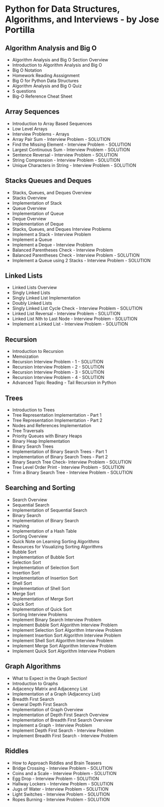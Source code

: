 # Python for Data Structures, Algorithms, and Interviews - by Jose Portilla

## Algorithm Analysis and Big O
+ Algorithm Analysis and Big O Section Overview 
+ Introduction to Algorithm Analysis and Big O 
+ Big O Notation 
+ Homework Reading Asssignment 
+ Big O for Python Data Structures 
+ Algorithm Analysis and Big O Quiz 
+ 5 questions
+ Big-O Reference Cheat Sheet 

## Array Sequences
+ Introduction to Array Based Sequences 
+ Low Level Arrays 
+ Interview Problems - Arrays 
+ Array Pair Sum - Interview Problem - SOLUTION 
+ Find the Missing Element - Interview Problem - SOLUTION 
+ Largest Continuous Sum - Interview Problem - SOLUTION 
+ Sentence Reversal - Interview Problem - SOLUTION 
+ String Compression - Interview Problem - SOLUTION 
+ Unique Characters in String - Interview Problem - SOLUTION 

## Stacks Queues and Deques
+ Stacks, Queues, and Deques Overview 
+ Stacks Overview 
+ Implementation of Stack 
+ Queue Overview 
+ Implementation of Queue 
+ Deque Overview 
+ Implementation of Deque 
+ Stacks, Queues, and Deques Interview Problems 
+ Implement a Stack - Interview Problem 
+ Implement a Queue 
+ Implement a Deque - Interview Problem 
+ Balanced Parentheses Check - Interview Problem 
+ Balanced Parentheses Check - Interview Problem - SOLUTION 
+ Implement a Queue using 2 Stacks - Interview Problem - SOLUTION 

## Linked Lists
+ Linked Lists Overview 
+ Singly Linked Lists 
+ Singly Linked List Implementation 
+ Doubly Linked Lists 
+ Singly Linked List Cycle Check - Interview Problem - SOLUTION 
+ Linked List Reversal - Interview Problem - SOLUTION 
+ Linked List Nth to Last Node - Interview Problem - SOLUTION 
+ Implement a Linked List - Interview Problem - SOLUTION 

## Recursion
+ Introduction to Recursion 
+ Memoization 
+ Recursion Interview Problem - 1 - SOLUTION 
+ Recursion Interview Problem - 2 - SOLUTION 
+ Recursion Interview Problem - 3 - SOLUTION 
+ Recursion Interview Problem - 4 - SOLUTION 
+ Advanced Topic Reading - Tail Recursion in Python 

## Trees
+ Introduction to Trees 
+ Tree Representation Implementation - Part 1 
+ Tree Representation Implementation - Part 2 
+ Nodes and References Implementation 
+ Tree Traversals 
+ Priority Queues with Binary Heaps 
+ Binary Heap Implementation 
+ Binary Search Trees 
+ Implementation of Binary Search Trees - Part 1 
+ Implementation of Binary Search Trees - Part 2 
+ Binary Search Tree Check- Interview Problem - SOLUTION 
+ Tree Level Order Print - Interview Problem - SOLUTION 
+ Trim a Binary Search Tree - Interview Problem - SOLUTION 

## Searching and Sorting
+ Search Overview 
+ Sequential Search 
+ Implementation of Sequential Search 
+ Binary Search 
+ Implementation of Binary Search 
+ Hashing 
+ Implementation of a Hash Table 
+ Sorting Overview 
+ Quick Note on Learning Sorting Algorithms 
+ Resources for Visualizing Sorting Algorithms 
+ Bubble Sort 
+ Implementation of Bubble Sort 
+ Selection Sort 
+ Implementation of Selection Sort 
+ Insertion Sort 
+ Implementation of Insertion Sort 
+ Shell Sort 
+ Implementation of Shell Sort 
+ Merge Sort 
+ Implementation of Merge Sort 
+ Quick Sort 
+ Implementation of Quick Sort 
+ Sorting Interview Problems 
+ Implement Binary Search Interview Problem 
+ Implement Bubble Sort Algorithm Interview Problem 
+ Implement Selection Sort Algorithm Interview Problem 
+ Implement Insertion Sort Algorithm Interview Problem 
+ Implement Shell Sort Algorithm Interview Problem 
+ Implement Merge Sort Algorithm Interview Problem 
+ Implement Quick Sort Algorithm Interview Problem 

## Graph Algorithms
+ What to Expect in the Graph Section! 
+ Introduction to Graphs 
+ Adjacency Matrix and Adjacency List 
+ Implementation of a Graph (Adjacency List) 
+ Breadth First Search 
+ General Depth First Search 
+ Implementation of Graph Overview 
+ Implementation of Depth First Search Overview 
+ Implementation of Breadth First Search Overview 
+ Implement a Graph - Interview Problem 
+ Implement Depth First Search - Interview Problem 
+ Implement Breadth First Search - Interview Problem 

## Riddles
+ How to Approach Riddles and Brain Teasers 
+ Bridge Crossing - Interview Problem - SOLUTION 
+ Coins and a Scale - Interview Problem - SOLUTION 
+ Egg Drop - Interview Problem - SOLUTION 
+ Hallway Lockers - Interview Problem - SOLUTION 
+ Jugs of Water - Interview Problem - SOLUTION 
+ Light Switches - Interview Problem - SOLUTION 
+ Ropes Burning - Interview Problem - SOLUTION 
